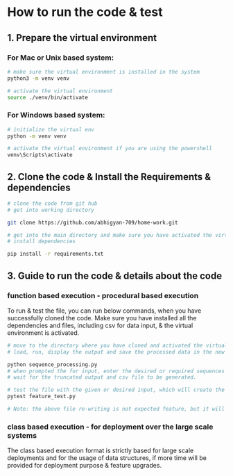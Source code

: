 # How to run the code & test

## 1. Prepare the virtual environment

### For Mac or Unix based system: 

```bash 
# make sure the virtual environment is installed in the system
python3 -m venv venv

# activate the virtual environment
source ./venv/bin/activate
```

### For Windows based system: 

```bash
# initialize the virtual env
python -m venv venv   

# activate the virtual environment if you are using the powershell
venv\Scripts\activate   
```

## 2. Clone the code & Install the Requirements & dependencies

```bash
# clone the code from git hub
# get into working directory

git clone https://github.com/abhigyan-709/home-work.git

# get into the main directory and make sure you have activated the virtual env according to the system
# install dependencies

pip install -r requirements.txt
```

## 3. Guide to run the code & details about the code 

### function based execution - procedural based execution

To run & test the file, you can run below commands, when you have successfully cloned the code.
Make sure you have installed all the dependencies and files, including csv for data input, & the virtual environment is activated.

```bash
# move to the directory where you have cloned and activated the virtual environment
# load, run, display the output and save the processed data in the new csv file.

python sequence_processing.py
# when prompted the for input, enter the desired or required sequences between 0 to 1000 & hit enter
# wait for the truncated output and csv file to be generated.

# test the file with the given or desired input, which will create the seperate csv file and it will also re-write the current generated csv file
pytest feature_test.py

# Note: the above file re-writing is not expected feature, but it will be removed after debugging.  
```

### class based execution - for deployment over the large scale systems
The class based execution format is strictly based for large scale deployments and for the usage of data structures, if more time will be provided for deployment purpose & feature upgrades.
